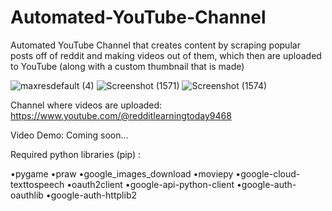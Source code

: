 # Automated-YouTube-Channel
Automated YouTube Channel that creates content by scraping popular posts off of reddit and making videos out of them, which then are uploaded to YouTube (along with a custom thumbnail that is made)

![maxresdefault (4)](https://user-images.githubusercontent.com/126431978/236705663-1695bf51-793f-438f-a134-e0efde41e245.jpg)
![Screenshot (1571)](https://user-images.githubusercontent.com/126431978/236705628-87c47253-f847-4b48-b6e1-fe1551340fe9.png)
![Screenshot (1574)](https://user-images.githubusercontent.com/126431978/236705715-93aae341-d053-44fc-8cfb-4388a96f6ede.png)

Channel where videos are uploaded:
https://www.youtube.com/@redditlearningtoday9468

Video Demo:
Coming soon...

Required python libraries (pip) :

•pygame
•praw
•google_images_download
•moviepy
•google-cloud-texttospeech
•oauth2client
•google-api-python-client
•google-auth-oauthlib
•google-auth-httplib2
